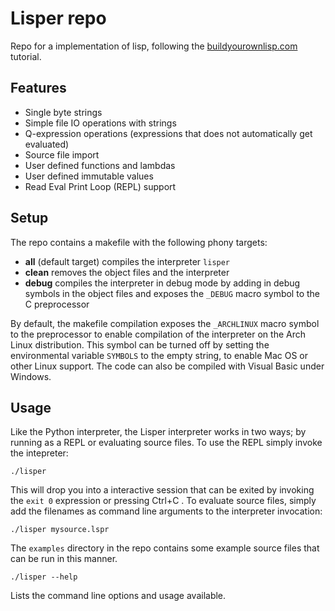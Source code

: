 # Lisper repo

Repo for a implementation of lisp, following the [buildyourownlisp.com](http://www.buildyourownlisp.com) tutorial.

## Features

- Single byte strings
- Simple file IO operations with strings
- Q-expression operations (expressions that does not automatically get evaluated) 
- Source file import
- User defined functions and lambdas
- User defined immutable values 
- Read Eval Print Loop (REPL) support

## Setup

The repo contains a makefile with the following phony targets:

- **all** (default target) compiles the interpreter `lisper`
- **clean** removes the object files and the interpreter
- **debug** compiles the interpreter in debug mode by adding in debug symbols in the object files and exposes the `_DEBUG` macro symbol to the C preprocessor

By default, the makefile compilation exposes the `_ARCHLINUX` macro symbol to the preprocessor to enable compilation of the interpreter on the Arch Linux distribution. This symbol can be turned off by setting the environmental variable `SYMBOLS` to the empty string, to enable Mac OS or other Linux support. The code can also be compiled with Visual Basic under Windows.

## Usage

Like the Python interpreter, the Lisper interpreter works in two ways; by running as a REPL or evaluating source files. 
To use the REPL simply invoke the intepreter:
```
./lisper
```
This will drop you into a interactive session that can be exited by invoking the `exit 0` expression or pressing Ctrl+C .
To evaluate source files, simply add the filenames as command line arguments to the interpreter invocation:
```
./lisper mysource.lspr
```
The `examples` directory in the repo contains some example source files that can be run in this manner.
```
./lisper --help
```
Lists the command line options and usage available.

